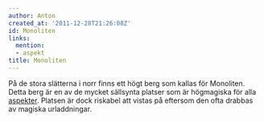 ```yaml
---
author: Anton
created_at: '2011-12-28T21:26:08Z'
id: Monoliten
links:
  mention:
  - aspekt
title: Monoliten
---
```


På de stora slätterna i norr finns ett högt berg som kallas för Monoliten. Detta berg är en av de
mycket sällsynta platser som är högmagiska för alla [aspekter]. Platsen är dock riskabel att vistas
på eftersom den ofta drabbas av magiska urladdningar.

  [aspekter]: aspekt
